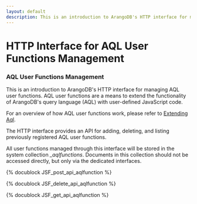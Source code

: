 ```yaml
---
layout: default
description: This is an introduction to ArangoDB's HTTP interface for managing AQLuser functions
---
```

HTTP Interface for AQL User Functions Management
================================================

### AQL User Functions Management

This is an introduction to ArangoDB's HTTP interface for managing AQL
user functions. AQL user functions are a means to extend the functionality
of ArangoDB's query language (AQL) with user-defined JavaScript code.
 
For an overview of how AQL user functions work, please refer to
[Extending Aql](aqlextending.html).

The HTTP interface provides an API for adding, deleting, and listing
previously registered AQL user functions.

All user functions managed through this interface will be stored in the 
system collection *_aqlfunctions*. Documents in this collection should not
be accessed directly, but only via the dedicated interfaces.

<!-- js/actions/api-aqlfunction.js -->
{% docublock JSF_post_api_aqlfunction %}

<!-- js/actions/api-aqlfunction.js -->
{% docublock JSF_delete_api_aqlfunction %}

<!-- js/actions/api-aqlfunction.js -->
{% docublock JSF_get_api_aqlfunction %}
